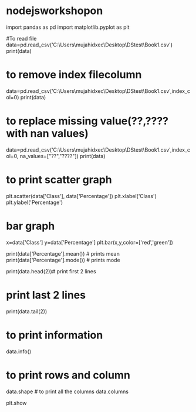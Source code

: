 # nodejsworkshopon

import pandas as pd
import matplotlib.pyplot as plt

#To read file
data=pd.read_csv('C:\\Users\\mujahidxec\\Desktop\\DStest\\Book1.csv')
print(data)
# to remove index filecolumn
data=pd.read_csv('C:\\Users\\mujahidxec\\Desktop\\DStest\\Book1.csv',index_col=0)
print(data)
# to replace missing value(??,???? with nan values)
data=pd.read_csv('C:\\Users\\mujahidxec\\Desktop\\DStest\\Book1.csv',index_col=0, na_values=["??","????"])
print(data)
# to print scatter graph
plt.scatter(data['Class'], data['Percentage']) 
plt.xlabel('Class')
plt.ylabel('Percentage')
# bar graph
x=data['Class']
y=data['Percentage']
plt.bar(x,y,color=['red','green'])


print(data['Percentage'].mean()) # prints mean 
print(data['Percentage'].mode()) # prints mode

print(data.head(2))# print first 2 lines
# print last 2 lines
print(data.tail(2))

# to print information
data.info()
# to print rows and column
data.shape
      # to print all the columns
data.columns

plt.show